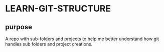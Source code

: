 # LEARN-GIT-STRUCTURE

## purpose

A repo with sub-folders and projects to help me better understand how git 
handles sub folders and project creations.